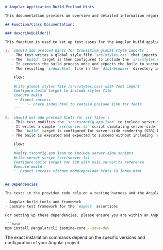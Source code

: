 ```markdown
# Angular Application Build Preload Hints

This documentation provides an overview and detailed information regarding the recent changes made to the Angular application build process. These changes specifically address the behavior of preload hints in the generated build artifacts.

## Function/Class Documentation:

### describeBuilder()

This function is used to set up test cases for the Angular build application behavior. There are two primary test cases:

1. `should add preload hints for transitive global style imports`:
   - The test writes a global style file `src/styles.css` that imports fonts from Google's font API.
   - The `build` target is then configured to include the `src/styles.css` file.
   - It executes the build process once and expects the build to succeed.
   - The resulting `index.html` file in the `dist/browser` directory is checked to contain a `preload` link for the imported fonts.

    Flow:
    ```
    Write global styles file (src/styles.css) with font import
    Configure build target to include styles file
    Execute build
    └─ Expect success
          └─ Check index.html to contain preload link for fonts
    ```

2. `should not add preload hints for ssr files`:
   - This test modifies the `src/tsconfig.app.json` to include server-side script references.
   - It writes a simple `src/server.ts` script simulating server-side logic.
   - The `build` target is configured for server-side rendering (SSR) by referencing `src/main.server.ts`.
   - The build is executed and expected to succeed without including `modulepreload` hints in the `index.html`.

    Flow:
    ```
    Modify tsconfig.app.json to include server-side scripts
    Write server script (src/server.ts)
    Configure build target for SSR with main.server.ts reference
    Execute build
    └─ Expect success without modulepreload hints in index.html
    ```

## Dependencies

The tests in the provided code rely on a testing harness and the Angular build infrastructure, which includes, but may not be limited to, the following:

- Angular build tools and framework
- Jasmine test framework for the `expect` assertions

For setting up these dependencies, please ensure you are within an Angular project and have the necessary development packages installed:

```bash
npm install @angular/cli jasmine-core --save-dev
```

The exact installation commands depend on the specific versions and configuration of your Angular project.
```
